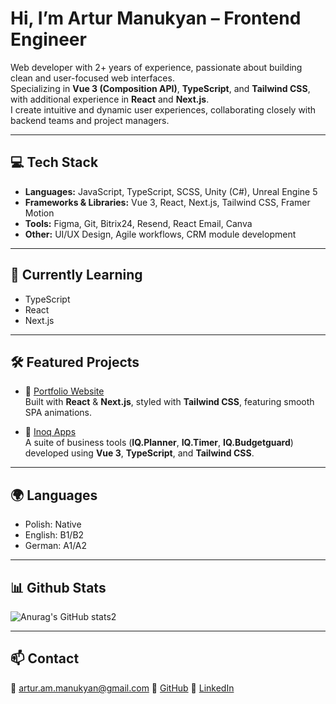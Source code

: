 # Hi, I’m Artur Manukyan – Frontend Engineer

Web developer with 2+ years of experience, passionate about building clean and user-focused web interfaces.  
Specializing in **Vue 3 (Composition API)**, **TypeScript**, and **Tailwind CSS**, with additional experience in **React** and **Next.js**.  
I create intuitive and dynamic user experiences, collaborating closely with backend teams and project managers.

---

## 💻 Tech Stack

- **Languages:** JavaScript, TypeScript, SCSS, Unity (C#), Unreal Engine 5
- **Frameworks & Libraries:** Vue 3, React, Next.js, Tailwind CSS, Framer Motion
- **Tools:** Figma, Git, Bitrix24, Resend, React Email, Canva
- **Other:** UI/UX Design, Agile workflows, CRM module development

---

## 🧠 Currently Learning

- TypeScript
- React
- Next.js

---

## 🛠 Featured Projects

- 🔗 [Portfolio Website](https://github.com/bodek98/portfolio-website)  
  Built with **React** & **Next.js**, styled with **Tailwind CSS**, featuring smooth SPA animations.

- 🔗 [Inoq Apps](https://www.inoq.pl/aplikacje_en/)  
  A suite of business tools (**IQ.Planner**, **IQ.Timer**, **IQ.Budgetguard**) developed using **Vue 3**, **TypeScript**, and **Tailwind CSS**.

---

## 🌍 Languages

- Polish: Native  
- English: B1/B2  
- German: A1/A2

---

## 📊 Github Stats

![Anurag's GitHub stats2](https://github-profile-summary-cards.vercel.app/api/cards/profile-details?username=bodek98&theme=github_dark)

---

## 📫 Contact

📧 artur.am.manukyan@gmail.com
🔗 [GitHub](https://github.com/bodek98)
🔗 [LinkedIn](https://www.linkedin.com/in/manukyan-artur)
